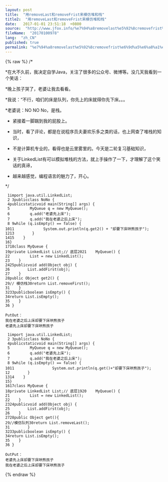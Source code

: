 ```yaml
---
layout: post
title:  "用removeLast和removeFrist来模仿堆和栈"
title2:  "用removeLast和removeFrist来模仿堆和栈"
date:   2017-01-01 23:51:18  +0800
source:  "http://www.jfox.info/%e7%94%a8removelast%e5%92%8cremovefrist%e6%9d%a5%e6%a8%a1%e4%bb%bf%e5%a0%86%e5%92%8c%e6%a0%88.html"
fileName:  "20170100978"
lang:  "zh_CN"
published: true
permalink: "%e7%94%a8removelast%e5%92%8cremovefrist%e6%9d%a5%e6%a8%a1%e4%bb%bf%e5%a0%86%e5%92%8c%e6%a0%88.html"
---
```

{% raw %}
/*

*在大不久前，我决定自学Java，关注了很多的公众号、微博等。没几天我看到一个笑话：

*晚上孩子哭了，老婆让我去看看。

*我说：“不行，咱们的床是队列，你先上的床就得你先下床。。。

*老婆说：NO NO No，是栈。 

* 紧接着一脚踹到我的屁股上。

* 当时，看了评论，都是在说程序员夫妻欢乐多之类的话，也上网查了堆栈的知识，

* 不是计算机专业的，看得也是云里雾里的。今天是二轮复习基础知识，

* 关于LinkedList有可以模拟堆栈的方法，就上手操作了一下，才理解了这个笑话的真谛，

* 越来越感觉，编程语言的魅力了，开心。

*/

     1import java.util.LinkedList;
     2 3publicclass NoNo {
     4publicstaticvoid main(String[] args) {
     5         MyQueue q = new MyQueue();
     6         q.add("老婆先上床");
     7         q.add("我在老婆之后上床");
     8 9while (q.isEmpty() == false) {
    1011             System.out.println(q.get2() + "却要下床哄熊孩子");
    1213        }
    1415    }
    16}
    1718class MyQueue {
    19private LinkedList List;// 底层2021    MyQueue() {
    22         List = new LinkedList();
    23    }
    2425publicvoid add(Object obj) {
    26        List.addFirst(obj);
    27    }
    28public Object get2() {
    29// 模仿栈30return List.removeFirst();
    31    }
    3233publicboolean isEmpty() {
    34return List.isEmpty();
    35    }
    36 }

    PutOut：
    我在老婆之后上床却要下床哄熊孩子
    老婆先上床却要下床哄熊孩子

     1import java.util.LinkedList;
     2 3publicclass NoNo {
     4publicstaticvoid main(String[] args) {
     5         MyQueue q = new MyQueue();
     6         q.add("老婆先上床");
     7         q.add("我在老婆之后上床");
     8 9while (q.isEmpty() == false) {
    1011                 System.out.println(q.get()+"却要下床哄熊孩子");
    12        }
    1314    }
    15}
    1617class MyQueue {
    18private LinkedList List;// 底层1920    MyQueue() {
    21         List = new LinkedList();
    22    }
    2324publicvoid add(Object obj) {
    25        List.addFirst(obj);
    26    }
    2728public Object get(){
    29//模仿队列30return List.removeLast();
    31        }
    3233publicboolean isEmpty() {
    34return List.isEmpty();
    35    }
    36 }

    OutPut：
    老婆先上床却要下床哄熊孩子
    我在老婆之后上床却要下床哄熊孩子
{% endraw %}